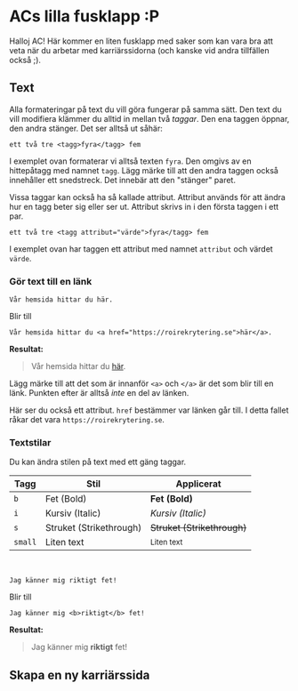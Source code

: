 
# ACs lilla fusklapp :P

Halloj AC!
Här kommer en liten fusklapp med saker som kan vara bra att veta när du arbetar med karriärssidorna (och kanske vid andra tillfällen också ;).

## Text
Alla formateringar på text du vill göra fungerar på samma sätt. Den text du vill modifiera klämmer du alltid in mellan två *taggar*. Den ena taggen öppnar, den andra stänger. Det ser alltså ut såhär:

	ett två tre <tagg>fyra</tagg> fem
I exemplet ovan formaterar vi alltså texten `fyra`. Den omgivs av en hittepåtagg med namnet `tagg`. Lägg märke till att den andra taggen också innehåller ett snedstreck. Det innebär att den "stänger" paret.

Vissa taggar kan också ha så kallade attribut. Attribut används för att ändra hur en tagg beter sig eller ser ut. Attribut skrivs in i den första taggen i ett par.

	ett två tre <tagg attribut="värde">fyra</tagg> fem

I exemplet ovan har taggen ett attribut med namnet `attribut` och värdet `värde`.

### Gör text till en länk
	Vår hemsida hittar du här.

Blir till

	Vår hemsida hittar du <a href="https://roirekrytering.se">här</a>.

**Resultat:**
> Vår hemsida hittar du <a href="https://roirekrytering.se">här</a>.

Lägg märke till att det som är innanför `<a>` och `</a>` är det som blir till en länk. Punkten efter är alltså *inte* en del av länken.

Här ser du också ett attribut. `href` bestämmer var länken går till. I detta fallet råkar det vara `https://roirekrytering.se`.


### Textstilar

Du kan ändra stilen på text med ett gäng taggar.

|Tagg   |Stil                   |Applicerat                    |
|-------|-----------------------|------------------------------|
|`b`    |Fet (Bold)             |<b>Fet (Bold)</b>             |
|`i`    |Kursiv (Italic)        |<i>Kursiv (Italic)</i>        |
|`s`    |Struket (Strikethrough)|<s>Struket (Strikethrough)</s>|
|`small`|Liten text             |<small>Liten text</small>     |

<br>

    Jag känner mig riktigt fet!

Blir till

	Jag känner mig <b>riktigt</b> fet!

**Resultat:**
> Jag känner mig <b>riktigt</b> fet!

## Skapa en ny karriärssida
